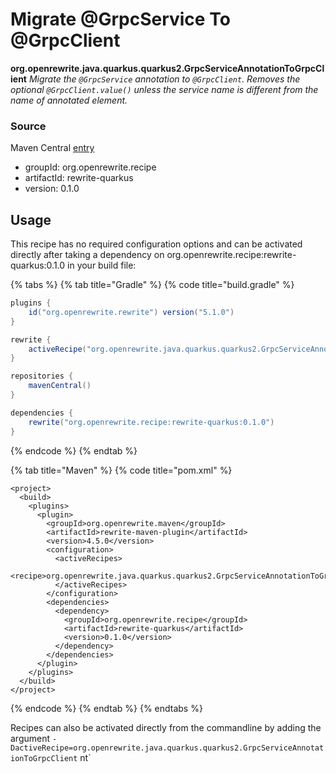# Migrate @GrpcService To @GrpcClient

 **org.openrewrite.java.quarkus.quarkus2.GrpcServiceAnnotationToGrpcClient** _Migrate the `@GrpcService` annotation to `@GrpcClient`. Removes the optional `@GrpcClient.value()` unless the service name is different from the name of annotated element._

### Source

Maven Central [entry](https://search.maven.org/artifact/org.openrewrite.recipe/rewrite-quarkus/0.1.0/jar)

* groupId: org.openrewrite.recipe
* artifactId: rewrite-quarkus
* version: 0.1.0

## Usage

This recipe has no required configuration options and can be activated directly after taking a dependency on org.openrewrite.recipe:rewrite-quarkus:0.1.0 in your build file:

{% tabs %}
{% tab title="Gradle" %}
{% code title="build.gradle" %}
```groovy
plugins {
    id("org.openrewrite.rewrite") version("5.1.0")
}

rewrite {
    activeRecipe("org.openrewrite.java.quarkus.quarkus2.GrpcServiceAnnotationToGrpcClient")
}

repositories {
    mavenCentral()
}

dependencies {
    rewrite("org.openrewrite.recipe:rewrite-quarkus:0.1.0")
}
```
{% endcode %}
{% endtab %}

{% tab title="Maven" %}
{% code title="pom.xml" %}
```markup
<project>
  <build>
    <plugins>
      <plugin>
        <groupId>org.openrewrite.maven</groupId>
        <artifactId>rewrite-maven-plugin</artifactId>
        <version>4.5.0</version>
        <configuration>
          <activeRecipes>
            <recipe>org.openrewrite.java.quarkus.quarkus2.GrpcServiceAnnotationToGrpcClient</recipe>
          </activeRecipes>
        </configuration>
        <dependencies>
          <dependency>
            <groupId>org.openrewrite.recipe</groupId>
            <artifactId>rewrite-quarkus</artifactId>
            <version>0.1.0</version>
          </dependency>
        </dependencies>
      </plugin>
    </plugins>
  </build>
</project>
```
{% endcode %}
{% endtab %}
{% endtabs %}

Recipes can also be activated directly from the commandline by adding the argument `-DactiveRecipe=org.openrewrite.java.quarkus.quarkus2.GrpcServiceAnnotationToGrpcClient` nt\`

